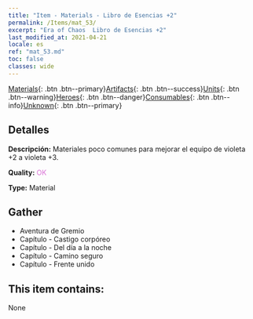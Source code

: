 ```yaml
---
title: "Item - Materials - Libro de Esencias +2"
permalink: /Items/mat_53/
excerpt: "Era of Chaos  Libro de Esencias +2"
last_modified_at: 2021-04-21
locale: es
ref: "mat_53.md"
toc: false
classes: wide
---
```

 [Materials](/es/Items/){: .btn .btn--primary}[Artifacts](/es/Items/Artifacts/){: .btn .btn--success}[Units](/es/Items/Units/){: .btn .btn--warning}[Heroes](/es/Items/Heroes/){: .btn .btn--danger}[Consumables](/es/Items/Consumables/){: .btn .btn--info}[Unknown](/es/Items/Unknown/){: .btn .btn--primary}

## Detalles
 **Descripción:** Materiales poco comunes para mejorar el equipo de violeta +2 a violeta +3.

 **Quality:** <span style="color: #DA70D6">OK</span>

 **Type:** Material

## Gather

*    Aventura de Gremio 
*    Capítulo - Castigo corpóreo 
*    Capítulo - Del día a la noche 
*    Capítulo - Camino seguro 
*    Capítulo - Frente unido 

## This item contains:

  None

